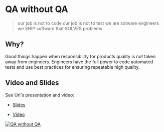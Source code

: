 # QA without QA

> our job is not to code
> our job is not to test
> we are sotware engineers
> we SHIP software that SOLVES problems

## Why?

Good things happen when responsibility for products quality is not taken away from engineers. Engineers have the full power to code automated tests and use best practices for ensuring repeatable high quality.

## Video and Slides

See Uri's presentation and video:

* [Slides](https://www.slideshare.net/urinativ/qa-without-qa)

* [Video](https://www.youtube.com/watch?v=1l4bKhoPnjs)

[![QA without QA](https://img.youtube.com/vi/1l4bKhoPnjs/0.jpg)](https://www.youtube.com/watch?v=1l4bKhoPnjs)

